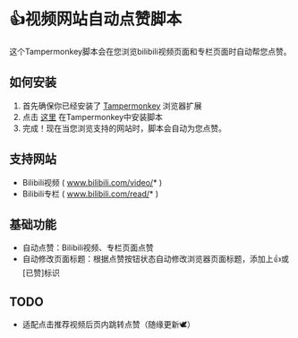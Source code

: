 #  👍视频网站自动点赞脚本 
这个Tampermonkey脚本会在您浏览bilibili视频页面和专栏页面时自动帮您点赞。
 
## 如何安装 
 
1. 首先确保你已经安装了 [Tampermonkey](https://www.tampermonkey.net/) 浏览器扩展 
2. 点击 [这里](https://raw.githubusercontent.com/rubmle/autoVideoLikes/master/autoVideoLikes.user.js) 在Tampermonkey中安装脚本 
3. 完成！现在当您浏览支持的网站时，脚本会自动为您点赞。 
 
## 支持网站 
- Bilibili视频 ( www.bilibili.com/video/* ) 
- Bilibili专栏 ( www.bilibili.com/read/* ) 

## 基础功能 
- 自动点赞：Bilibili视频、专栏页面点赞
- 自动修改页面标题：根据点赞按钮状态自动修改浏览器页面标题，添加上👍或[已赞]标识

## TODO
- 适配点击推荐视频后页内跳转点赞（随缘更新🕊️）
 
